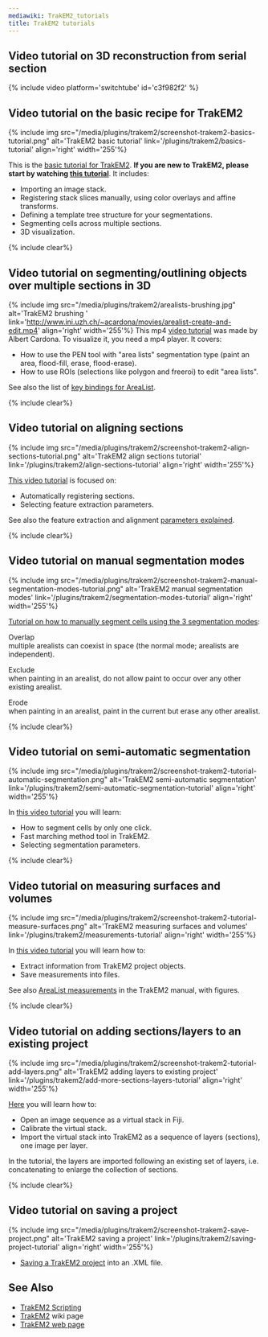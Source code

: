 ```yaml
---
mediawiki: TrakEM2_tutorials
title: TrakEM2 tutorials
---
```


## Video tutorial on 3D reconstruction from serial section

{% include video platform='switchtube' id='c3f982f2' %}

## Video tutorial on the basic recipe for TrakEM2

{% include img src="/media/plugins/trakem2/screenshot-trakem2-basics-tutorial.png" alt='TrakEM2 basic tutorial' link='/plugins/trakem2/basics-tutorial' align='right' width='255'%}

This is the [basic tutorial for TrakEM2](/plugins/trakem2/basics-tutorial). **If you are new to TrakEM2, please start by watching [this tutorial](/plugins/trakem2/basics-tutorial)**. It includes:

-   Importing an image stack.
-   Registering stack slices manually, using color overlays and affine transforms.
-   Defining a template tree structure for your segmentations.
-   Segmenting cells across multiple sections.
-   3D visualization.

{% include clear%}


## Video tutorial on segmenting/outlining objects over multiple sections in 3D

{% include img src="/media/plugins/trakem2/arealists-brushing.jpg" alt='TrakEM2 brushing ' link='http://www.ini.uzh.ch/~acardona/movies/arealist-create-and-edit.mp4' align='right' width='255'%} This mp4 [video tutorial](http://www.ini.uzh.ch/~acardona/movies/arealist-create-and-edit.mp4) was made by Albert Cardona. To visualize it, you need a mp4 player. It covers:

-   How to use the PEN tool with "area lists" segmentation type (paint an area, flood-fill, erase, flood-erase).
-   How to use ROIs (selections like polygon and freeroi) to edit "area lists".

See also the list of [key bindings for AreaList](http://www.ini.uzh.ch/~acardona/trakem2_manual.html#edit_arealist).

{% include clear%}


## Video tutorial on aligning sections

{% include img src="/media/plugins/trakem2/screenshot-trakem2-align-sections-tutorial.png" alt='TrakEM2 align sections tutorial' link='/plugins/trakem2/align-sections-tutorial' align='right' width='255'%}

[This video tutorial](/plugins/trakem2/align-sections-tutorial) is focused on:

-   Automatically registering sections.
-   Selecting feature extraction parameters.

See also the feature extraction and alignment [parameters explained](http://www.ini.uzh.ch/~acardona/howto.html#sift_parameters).

{% include clear%}


## Video tutorial on manual segmentation modes

{% include img src="/media/plugins/trakem2/screenshot-trakem2-manual-segmentation-modes-tutorial.png" alt='TrakEM2 manual segmentation modes' link='/plugins/trakem2/segmentation-modes-tutorial' align='right' width='255'%}

[Tutorial on how to manually segment cells using the 3 segmentation modes](/plugins/trakem2/segmentation-modes-tutorial):

Overlap  
multiple arealists can coexist in space (the normal mode; arealists are independent).

Exclude  
when painting in an arealist, do not allow paint to occur over any other existing arealist.

Erode  
when painting in an arealist, paint in the current but erase any other arealist.

{% include clear%}


## Video tutorial on semi-automatic segmentation

{% include img src="/media/plugins/trakem2/screenshot-trakem2-tutorial-automatic-segmentation.png" alt='TrakEM2 semi-automatic segmentation' link='/plugins/trakem2/semi-automatic-segmentation-tutorial' align='right' width='255'%}

In [this video tutorial](/plugins/trakem2/semi-automatic-segmentation-tutorial) you will learn:

-   How to segment cells by only one click.
-   Fast marching method tool in TrakEM2.
-   Selecting segmentation parameters.

{% include clear%}


## Video tutorial on measuring surfaces and volumes

{% include img src="/media/plugins/trakem2/screenshot-trakem2-tutorial-measure-surfaces.png" alt='TrakEM2 measuring surfaces and volumes' link='/plugins/trakem2/measurements-tutorial' align='right' width='255'%}

In [this video tutorial](/plugins/trakem2/measurements-tutorial) you will learn how to:

-   Extract information from TrakEM2 project objects.
-   Save measurements into files.

See also [AreaList measurements](http://www.ini.uzh.ch/~acardona/trakem2_manual.html#measure_arealist) in the TrakEM2 manual, with figures.

{% include clear%}


## Video tutorial on adding sections/layers to an existing project

{% include img src="/media/plugins/trakem2/screenshot-trakem2-tutorial-add-layers.png" alt='TrakEM2 adding layers to existing project' link='/plugins/trakem2/add-more-sections-layers-tutorial' align='right' width='255'%}

[Here](/plugins/trakem2/add-more-sections-layers-tutorial) you will learn how to:

-   Open an image sequence as a virtual stack in Fiji.
-   Calibrate the virtual stack.
-   Import the virtual stack into TrakEM2 as a sequence of layers (sections), one image per layer.

In the tutorial, the layers are imported following an existing set of layers, i.e. concatenating to enlarge the collection of sections.

{% include clear%}


## Video tutorial on saving a project

{% include img src="/media/plugins/trakem2/screenshot-trakem2-save-project.png" alt='TrakEM2 saving a project' link='/plugins/trakem2/saving-project-tutorial' align='right' width='255'%}

-   [Saving a TrakEM2 project](/plugins/trakem2/saving-project-tutorial) into an .XML file.

## See Also

-   [TrakEM2 Scripting](/plugins/trakem2/scripting)
-   [TrakEM2](/plugins/trakem2) wiki page
-   [TrakEM2 web page](http://www.ini.uzh.ch/~acardona/trakem2.html)

 
